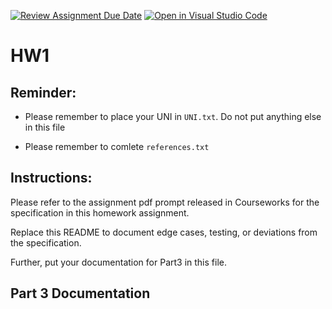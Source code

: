 [![Review Assignment Due Date](https://classroom.github.com/assets/deadline-readme-button-24ddc0f5d75046c5622901739e7c5dd533143b0c8e959d652212380cedb1ea36.svg)](https://classroom.github.com/a/xGB-fK-g)
[![Open in Visual Studio Code](https://classroom.github.com/assets/open-in-vscode-718a45dd9cf7e7f842a935f5ebbe5719a5e09af4491e668f4dbf3b35d5cca122.svg)](https://classroom.github.com/online_ide?assignment_repo_id=12097733&assignment_repo_type=AssignmentRepo)
# HW1
 
## Reminder:

* Please remember to place your UNI in `UNI.txt`. Do not put anything else in this file

* Please remember to comlete `references.txt`
 
## Instructions:

Please refer to the assignment pdf prompt released in Courseworks for the specification in this homework assignment. 

Replace this README to document edge cases, testing, or deviations from the specification.

Further, put your documentation for Part3 in this file.

## Part 3 Documentation

